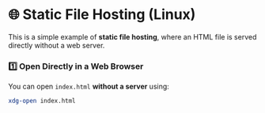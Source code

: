 # 🌐 Static File Hosting (Linux)

This is a simple example of **static file hosting**, where an HTML file is served directly without a web server.

### 1️⃣ Open Directly in a Web Browser  
You can open `index.html` **without a server** using:

```sh
xdg-open index.html